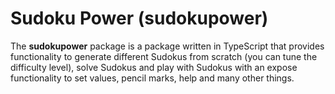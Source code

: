 # Sudoku Power (sudokupower)

The **sudokupower** package is a package written in TypeScript that provides functionality to generate different Sudokus from scratch (you can tune the difficulty level), solve Sudokus and play with Sudokus with an expose functionality to set values, pencil marks, help and many other things.
